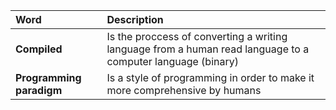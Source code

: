 | Word | Description |
|:-- | :-- |
| **Compiled** | Is the proccess of converting a writing language from a human read language to a computer language (binary) |
| **Programming paradigm** | Is a style of programming in order to make it more comprehensive by humans |